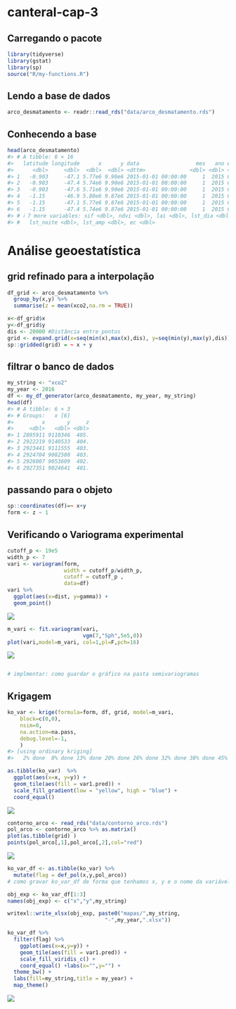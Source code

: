 
<!-- README.md is generated from README.Rmd. Please edit that file -->

# canteral-cap-3

## Carregando o pacote

``` r
library(tidyverse)
library(gstat)
library(sp)
source("R/my-functions.R")
```

## Lendo a base de dados

``` r
arco_desmatamento <- readr::read_rds("data/arco_desmatamento.rds")
```

## Conhecendo a base

``` r
head(arco_desmatamento)
#> # A tibble: 6 × 16
#>   latitude longitude      x      y data                  mes   ano estacao  xco2
#>      <dbl>     <dbl>  <dbl>  <dbl> <dttm>              <dbl> <dbl> <chr>   <dbl>
#> 1   -0.903     -47.1 5.77e6 9.90e6 2015-01-01 00:00:00     1  2015 Chuvosa    NA
#> 2   -0.903     -47.4 5.74e6 9.90e6 2015-01-01 00:00:00     1  2015 Chuvosa    NA
#> 3   -0.903     -47.6 5.71e6 9.90e6 2015-01-01 00:00:00     1  2015 Chuvosa    NA
#> 4   -1.15      -46.9 5.80e6 9.87e6 2015-01-01 00:00:00     1  2015 Chuvosa    NA
#> 5   -1.15      -47.1 5.77e6 9.87e6 2015-01-01 00:00:00     1  2015 Chuvosa    NA
#> 6   -1.15      -47.4 5.74e6 9.87e6 2015-01-01 00:00:00     1  2015 Chuvosa    NA
#> # ℹ 7 more variables: sif <dbl>, ndvi <dbl>, lai <dbl>, lst_dia <dbl>,
#> #   lst_noite <dbl>, lst_amp <dbl>, ec <dbl>
```

# Análise geoestatística

## grid refinado para a interpolação

``` r
df_grid <- arco_desmatamento %>% 
  group_by(x,y) %>% 
  summarise(z = mean(xco2,na.rm = TRUE))

x<-df_grid$x
y<-df_grid$y
dis <- 20000 #Distância entre pontos
grid <- expand.grid(x=seq(min(x),max(x),dis), y=seq(min(y),max(y),dis))
sp::gridded(grid) = ~ x + y
```

## filtrar o banco de dados

``` r
my_string <- "xco2"
my_year <- 2016
df <- my_df_generator(arco_desmatamento, my_year, my_string)
head(df)
#> # A tibble: 6 × 3
#> # Groups:   x [6]
#>         x       y     z
#>     <dbl>   <dbl> <dbl>
#> 1 2895911 9110346  405.
#> 2 2922219 9140533  404.
#> 3 2923441 9111555  403.
#> 4 2924704 9082580  403.
#> 5 2926007 9053609  402.
#> 6 2927351 9024641  401.
```

## passando para o objeto

``` r
sp::coordinates(df)=~ x+y  
form <- z ~ 1 
```

## Verificando o Variograma experimental

``` r
cutoff_p <- 19e5
width_p <- 7
vari <- variogram(form, 
                  width = cutoff_p/width_p,
                  cutoff = cutoff_p ,
                  data=df)
vari %>%  
  ggplot(aes(x=dist, y=gamma)) +
  geom_point()
```

![](README_files/figure-gfm/unnamed-chunk-8-1.png)<!-- -->

``` r
m_vari <- fit.variogram(vari,
                        vgm(7,"Sph",5e5,0))
plot(vari,model=m_vari, col=1,pl=F,pch=16)
```

![](README_files/figure-gfm/unnamed-chunk-9-1.png)<!-- -->

``` r

# implmentar: como guardar o gráfico na pasta semivariogramas
```

## Krigagem

``` r
ko_var <- krige(formula=form, df, grid, model=m_vari, 
    block=c(0,0),
    nsim=0,
    na.action=na.pass,
    debug.level=-1,  
    )
#> [using ordinary kriging]
#>   2% done  8% done 13% done 20% done 26% done 32% done 38% done 45% done 51% done 58% done 64% done 70% done 77% done 83% done 89% done 94% done100% done
```

``` r
as.tibble(ko_var)  %>%  
  ggplot(aes(x=x, y=y)) + 
  geom_tile(aes(fill = var1.pred)) +
  scale_fill_gradient(low = "yellow", high = "blue") + 
  coord_equal()
```

![](README_files/figure-gfm/unnamed-chunk-11-1.png)<!-- -->

``` r
contorno_arco <- read_rds("data/contorno_arco.rds")
pol_arco <- contorno_arco %>% as.matrix()
plot(as.tibble(grid) )
points(pol_arco[,1],pol_arco[,2],col="red")
```

![](README_files/figure-gfm/unnamed-chunk-12-1.png)<!-- -->

``` r
ko_var_df <- as.tibble(ko_var) %>% 
  mutate(flag = def_pol(x,y,pol_arco))
# como gravar ko_var_df de forma que tenhamos x, y e o nome da variável que está em "my_string)

obj_exp <- ko_var_df[1:3]
names(obj_exp) <- c("x","y",my_string)

writexl::write_xlsx(obj_exp, paste0("mapas/",my_string,
                               "-",my_year,".xlsx"))
```

``` r
ko_var_df %>% 
  filter(flag) %>% 
    ggplot(aes(x=x,y=y)) +
    geom_tile(aes(fill = var1.pred)) +
    scale_fill_viridis_c() +
    coord_equal() +labs(x="",y="") +
  theme_bw() +
  labs(fill=my_string,title = my_year) + 
  map_theme()
```

![](README_files/figure-gfm/unnamed-chunk-14-1.png)<!-- -->

